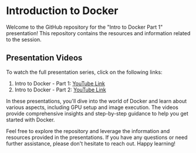 # Introduction to Docker

Welcome to the GitHub repository for the "Intro to Docker Part 1" presentation! This repository contains the resources and information related to the session. 

## Presentation Videos

To watch the full presentation series, click on the following links:

1. Intro to Docker - Part 1: [YouTube Link](https://www.youtube.com/watch?v=94wnuwZtVGg)
2. Intro to Docker - Part 2: [YouTube Link](https://www.youtube.com/watch?v=BAdnVcF41N8)

In these presentations, you'll dive into the world of Docker and learn about various aspects, including GPU setup and image execution. The videos provide comprehensive insights and step-by-step guidance to help you get started with Docker.

Feel free to explore the repository and leverage the information and resources provided in the presentations. If you have any questions or need further assistance, please don't hesitate to reach out. Happy learning!
